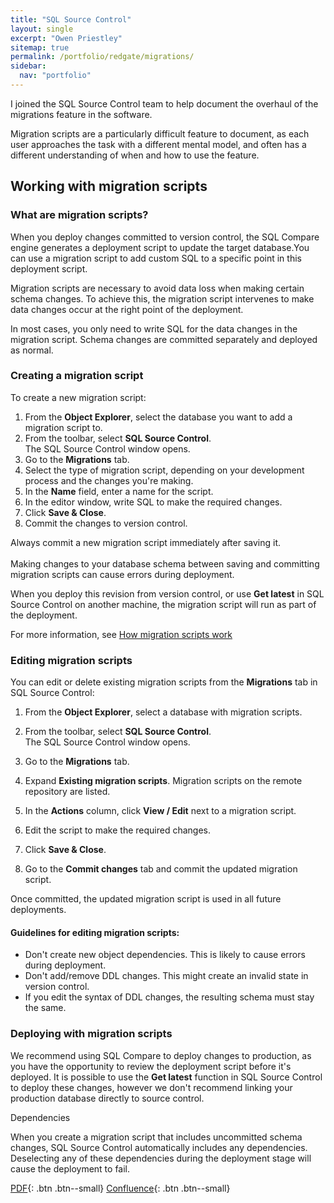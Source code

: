 ```yaml
---
title: "SQL Source Control"
layout: single
excerpt: "Owen Priestley"
sitemap: true
permalink: /portfolio/redgate/migrations/
sidebar:
  nav: "portfolio"
---
```


I joined the SQL Source Control team to help document the overhaul of the migrations feature in the software. 

Migration scripts are a particularly difficult feature to document, as each user approaches the task with a different mental model, and often has a different understanding of when and how to use the feature.

<div class="notice"><h2 class="inside">Working with migration scripts</h2>
<h3>What are migration scripts?</h3>
<p>When you deploy changes committed to version control, the SQL Compare
engine generates a deployment script to update the target database.You
can use a migration script to add custom SQL to a specific point in this
deployment script.<br/>

Migration scripts are necessary to avoid data loss when making certain
schema changes. To achieve this, the migration script intervenes to make
data changes occur at the right point of the deployment.<br/>

In most cases, you only need to write SQL for the data changes in the
migration script. Schema changes are committed separately and deployed
as normal.</p>

<h3>Creating a migration script</h3>

To create a new migration script:<br/>
<ol>
<li>From the <strong>Object Explorer</strong>, select the database you want to add a
    migration script to.</li>

<li>From the toolbar, select <strong>SQL Source Control</strong>.<br/> 
The SQL Source Control window opens.</li>

<li>Go to the <strong>Migrations</strong> tab.</li>

<li>Select the type of migration script, depending on your development
    process and the changes you're making.</li>

<li>In the <strong>Name</strong> field, enter a name for the script.</li>

<li>In the editor window, write SQL to make the required changes.</li>

<li>Click <strong>Save & Close</strong>.</li>

<li>Commit the changes to version control.</li>
</ol>
 Always commit a new migration script immediately after saving it.</br></br>
 Making changes to your database schema between saving and committing
 migration scripts can cause errors during deployment. </br>

When you deploy this revision from version control, or use <strong>Get
latest</strong> in SQL Source Control on another machine, the migration script
will run as part of the deployment. </br>

For more information, see <a href="https://documentation.red-gate.com/display/SOC5/How+migration+scripts+work">How migration scripts work</a><br/>

<h3>Editing migration scripts</h3>

You can edit or delete existing migration scripts from
the <strong>Migrations</strong> tab in SQL Source Control:

1.  From the <strong>Object Explorer</strong>, select a database with
    migration scripts.

2.  From the toolbar, select <strong>SQL Source Control</strong>.  
    The SQL Source Control window opens.

3.  Go to the <strong>Migrations</strong> tab.

4.  Expand <strong>Existing migration scripts</strong>. 
    Migration scripts on the remote repository are listed. 

5.  In the <strong>Actions</strong> column, click <strong>View / Edit</strong> next to a migration script.

6.  Edit the script to make the required changes.

7.  Click <strong>Save & Close</strong>.

8.  Go to the <strong>Commit changes</strong> tab and commit the updated
    migration script.

Once committed, the updated migration script is used in all future
deployments.

<div class="notice--info">
  <h4>Guidelines for editing migration scripts:</h4>
  <ul>
   <li>Don't create new object dependencies. This is likely to cause errors during deployment.</li> 
   <li>Don't add/remove DDL changes. This might create an invalid state in version control.</li>
   <li>If you edit the syntax of DDL changes, the resulting schema must stay the same.</li>
  </ul>
</div>

<h3>Deploying with migration scripts</h3>

We recommend using SQL Compare to deploy changes to production, as you
have the opportunity to review the deployment script before it's
deployed. It is possible to use the <strong>Get latest</strong> function in SQL
Source Control to deploy these changes, however we don't recommend
linking your production database directly to source control.

<p style="text-weight: strong">Dependencies</p>

When you create a migration script that includes uncommitted schema
changes, SQL Source Control automatically includes any dependencies.
Deselecting any of these dependencies during the deployment stage will
cause the deployment to fail. 

</p></div>

[PDF](portfolio/redgate/SOC5-Workingwithmigrationscripts.pdf){: .btn .btn--small} [Confluence](https://documentation.red-gate.com/display/SOC5/Working+with+migration+scripts){: .btn .btn--small}
